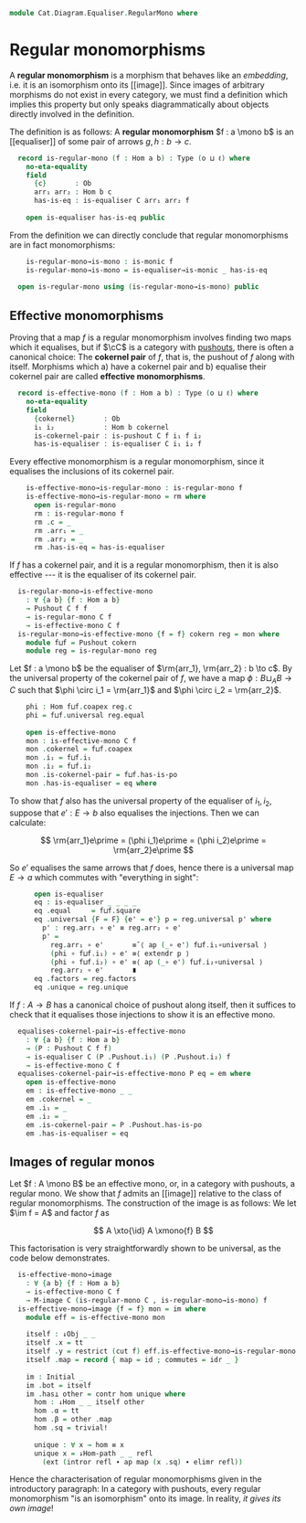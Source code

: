<!--
```agda
open import Cat.Functor.FullSubcategory
open import Cat.Diagram.Equaliser
open import Cat.Diagram.Initial
open import Cat.Diagram.Pushout
open import Cat.Instances.Comma
open import Cat.Instances.Slice
open import Cat.Diagram.Image
open import Cat.Prelude

import Cat.Reasoning
```
-->

```agda
module Cat.Diagram.Equaliser.RegularMono where
```

<!--
```agda
module _ {o ℓ} (C : Precategory o ℓ) where
  open Cat.Reasoning C
  private variable a b : Ob
```
-->

# Regular monomorphisms

A **regular monomorphism** is a morphism that behaves like an
_embedding_, i.e. it is an isomorphism onto its [[image]]. Since images
of arbitrary morphisms do not exist in every category, we must find a
definition which implies this property but only speaks diagrammatically
about objects directly involved in the definition.

The definition is as follows: A **regular monomorphism** $f : a \mono b$
is an [[equaliser]] of some pair of arrows $g, h : b \to c$.

```agda
  record is-regular-mono (f : Hom a b) : Type (o ⊔ ℓ) where
    no-eta-equality
    field
      {c}       : Ob
      arr₁ arr₂ : Hom b c
      has-is-eq : is-equaliser C arr₁ arr₂ f
  
    open is-equaliser has-is-eq public
```

From the definition we can directly conclude that regular monomorphisms
are in fact monomorphisms:

```agda
    is-regular-mono→is-mono : is-monic f
    is-regular-mono→is-mono = is-equaliser→is-monic _ has-is-eq
  
  open is-regular-mono using (is-regular-mono→is-mono) public
```

## Effective monomorphisms

Proving that a map $f$ is a regular monomorphism involves finding two
maps which it equalises, but if $\cC$ is a category with [pushouts],
there is often a canonical choice: The **cokernel pair** of $f$, that
is, the pushout of $f$ along with itself. Morphisms which a) have a
cokernel pair and b) equalise their cokernel pair are called **effective
monomorphisms**.

[pushouts]: Cat.Diagram.Pushout.html

```agda
  record is-effective-mono (f : Hom a b) : Type (o ⊔ ℓ) where
    no-eta-equality
    field
      {cokernel}       : Ob
      i₁ i₂            : Hom b cokernel
      is-cokernel-pair : is-pushout C f i₁ f i₂
      has-is-equaliser : is-equaliser C i₁ i₂ f
```

Every effective monomorphism is a regular monomorphism, since it
equalises the inclusions of its cokernel pair.

```agda
    is-effective-mono→is-regular-mono : is-regular-mono f
    is-effective-mono→is-regular-mono = rm where
      open is-regular-mono
      rm : is-regular-mono f
      rm .c = _
      rm .arr₁ = _
      rm .arr₂ = _
      rm .has-is-eq = has-is-equaliser
```

If $f$ has a cokernel pair, and it is a regular monomorphism, then it is
also effective --- it is the equaliser of its cokernel pair.

<!--
```agda
module _ {o ℓ} (C : Precategory o ℓ) where
  open Cat.Reasoning C
  open Initial
  open ↓Obj
  open ↓Hom
  open /-Obj
  open /-Hom
```
-->

```agda
  is-regular-mono→is-effective-mono
    : ∀ {a b} {f : Hom a b}
    → Pushout C f f
    → is-regular-mono C f
    → is-effective-mono C f
  is-regular-mono→is-effective-mono {f = f} cokern reg = mon where
    module f⊔f = Pushout cokern
    module reg = is-regular-mono reg
```

Let $f : a \mono b$ be the equaliser of $\rm{arr_1}, \rm{arr_2} : b \to
c$. By the universal property of the cokernel pair of $f$, we have a map
$\phi : B \sqcup_A B \to C$ such that $\phi \circ i_1 = \rm{arr_1}$ and
$\phi \circ i_2 = \rm{arr_2}$.

```agda
    phi : Hom f⊔f.coapex reg.c
    phi = f⊔f.universal reg.equal
  
    open is-effective-mono
    mon : is-effective-mono C f
    mon .cokernel = f⊔f.coapex
    mon .i₁ = f⊔f.i₁
    mon .i₂ = f⊔f.i₂
    mon .is-cokernel-pair = f⊔f.has-is-po
    mon .has-is-equaliser = eq where
```

To show that $f$ also has the universal property of the equaliser of
$i_1, i_2$, suppose that $e\prime : E \to b$ also equalises the
injections. Then we can calculate:

$$
\rm{arr_1}e\prime = (\phi i_1)e\prime = (\phi i_2)e\prime = \rm{arr_2}e\prime
$$

So $e\prime$ equalises the same arrows that $f$ does, hence there is a
universal map $E \to a$ which commutes with "everything in sight":

```agda
      open is-equaliser
      eq : is-equaliser _ _ _ _
      eq .equal     = f⊔f.square
      eq .universal {F = F} {e' = e'} p = reg.universal p' where
        p' : reg.arr₁ ∘ e' ≡ reg.arr₂ ∘ e'
        p' =
          reg.arr₁ ∘ e'       ≡˘⟨ ap (_∘ e') f⊔f.i₁∘universal ⟩
          (phi ∘ f⊔f.i₁) ∘ e' ≡⟨ extendr p ⟩
          (phi ∘ f⊔f.i₂) ∘ e' ≡⟨ ap (_∘ e') f⊔f.i₂∘universal ⟩
          reg.arr₂ ∘ e'       ∎
      eq .factors = reg.factors
      eq .unique = reg.unique
```

If $f : A \to B$ has a canonical choice of pushout along itself, then it
suffices to check that it equalises those injections to show it is an
effective mono.

```agda
  equalises-cokernel-pair→is-effective-mono
    : ∀ {a b} {f : Hom a b}
    → (P : Pushout C f f)
    → is-equaliser C (P .Pushout.i₁) (P .Pushout.i₂) f
    → is-effective-mono C f
  equalises-cokernel-pair→is-effective-mono P eq = em where
    open is-effective-mono
    em : is-effective-mono _ _
    em .cokernel = _
    em .i₁ = _
    em .i₂ = _
    em .is-cokernel-pair = P .Pushout.has-is-po
    em .has-is-equaliser = eq
```

## Images of regular monos

Let $f : A \mono B$ be an effective mono, or, in a category with
pushouts, a regular mono. We show that $f$ admits an [[image]] relative to
the class of regular monomorphisms. The construction of the image is as
follows: We let $\im f = A$ and factor $f$ as

$$ A \xto{\id} A \xmono{f} B $$

This factorisation is very straightforwardly shown to be universal, as
the code below demonstrates.

```agda
  is-effective-mono→image
    : ∀ {a b} {f : Hom a b}
    → is-effective-mono C f
    → M-image C (is-regular-mono C , is-regular-mono→is-mono) f
  is-effective-mono→image {f = f} mon = im where
    module eff = is-effective-mono mon
  
    itself : ↓Obj _ _
    itself .x = tt
    itself .y = restrict (cut f) eff.is-effective-mono→is-regular-mono
    itself .map = record { map = id ; commutes = idr _ }
  
    im : Initial _
    im .bot = itself
    im .has⊥ other = contr hom unique where
      hom : ↓Hom _ _ itself other
      hom .α = tt
      hom .β = other .map
      hom .sq = trivial!
  
      unique : ∀ x → hom ≡ x
      unique x = ↓Hom-path _ _ refl
        (ext (intror refl ∙ ap map (x .sq) ∙ elimr refl))
```

Hence the characterisation of regular monomorphisms given in the
introductory paragraph: In a category with pushouts, every regular
monomorphism "is an isomorphism" onto its image. In reality, _it gives
its own image_!

